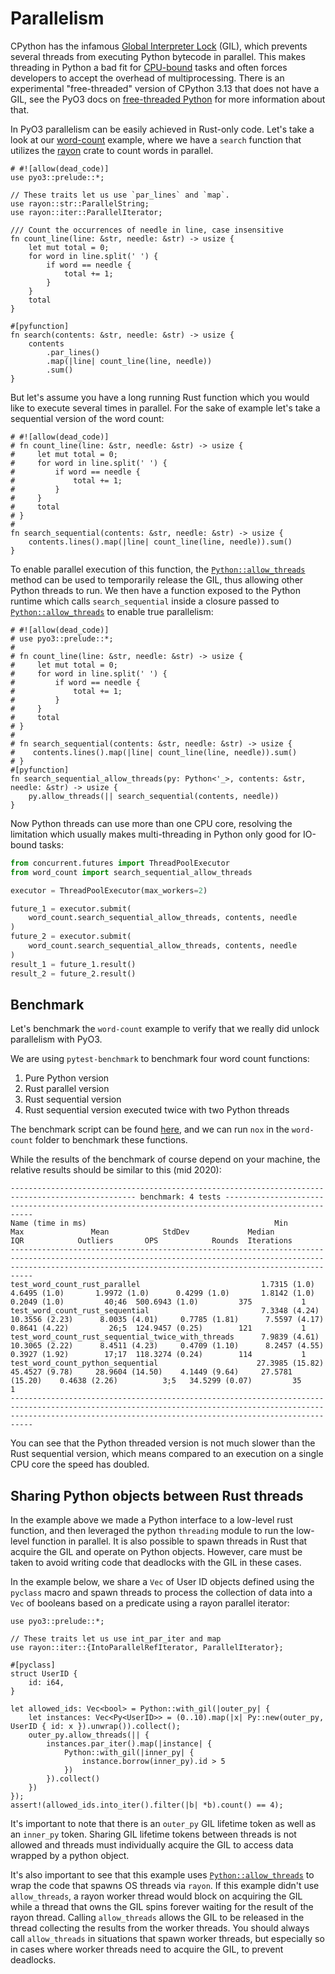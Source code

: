 # Parallelism

CPython has the infamous [Global Interpreter Lock](https://docs.python.org/3/glossary.html#term-global-interpreter-lock) (GIL), which prevents several threads from executing Python bytecode in parallel. This makes threading in Python a bad fit for [CPU-bound](https://en.wikipedia.org/wiki/CPU-bound) tasks and often forces developers to accept the overhead of multiprocessing. There is an experimental "free-threaded" version of CPython 3.13 that does not have a GIL, see the PyO3 docs on [free-threaded Python](./free-threading.md) for more information about that.

In PyO3 parallelism can be easily achieved in Rust-only code. Let's take a look at our [word-count](https://github.com/PyO3/pyo3/blob/main/examples/word-count/src/lib.rs) example, where we have a `search` function that utilizes the [rayon](https://github.com/rayon-rs/rayon) crate to count words in parallel.
```rust,no_run
# #![allow(dead_code)]
use pyo3::prelude::*;

// These traits let us use `par_lines` and `map`.
use rayon::str::ParallelString;
use rayon::iter::ParallelIterator;

/// Count the occurrences of needle in line, case insensitive
fn count_line(line: &str, needle: &str) -> usize {
    let mut total = 0;
    for word in line.split(' ') {
        if word == needle {
            total += 1;
        }
    }
    total
}

#[pyfunction]
fn search(contents: &str, needle: &str) -> usize {
    contents
        .par_lines()
        .map(|line| count_line(line, needle))
        .sum()
}
```

But let's assume you have a long running Rust function which you would like to execute several times in parallel. For the sake of example let's take a sequential version of the word count:
```rust,no_run
# #![allow(dead_code)]
# fn count_line(line: &str, needle: &str) -> usize {
#     let mut total = 0;
#     for word in line.split(' ') {
#         if word == needle {
#             total += 1;
#         }
#     }
#     total
# }
#
fn search_sequential(contents: &str, needle: &str) -> usize {
    contents.lines().map(|line| count_line(line, needle)).sum()
}
```

To enable parallel execution of this function, the [`Python::allow_threads`] method can be used to temporarily release the GIL, thus allowing other Python threads to run. We then have a function exposed to the Python runtime which calls `search_sequential` inside a closure passed to [`Python::allow_threads`] to enable true parallelism:
```rust,no_run
# #![allow(dead_code)]
# use pyo3::prelude::*;
#
# fn count_line(line: &str, needle: &str) -> usize {
#     let mut total = 0;
#     for word in line.split(' ') {
#         if word == needle {
#             total += 1;
#         }
#     }
#     total
# }
#
# fn search_sequential(contents: &str, needle: &str) -> usize {
#    contents.lines().map(|line| count_line(line, needle)).sum()
# }
#[pyfunction]
fn search_sequential_allow_threads(py: Python<'_>, contents: &str, needle: &str) -> usize {
    py.allow_threads(|| search_sequential(contents, needle))
}
```

Now Python threads can use more than one CPU core, resolving the limitation which usually makes multi-threading in Python only good for IO-bound tasks:
```Python
from concurrent.futures import ThreadPoolExecutor
from word_count import search_sequential_allow_threads

executor = ThreadPoolExecutor(max_workers=2)

future_1 = executor.submit(
    word_count.search_sequential_allow_threads, contents, needle
)
future_2 = executor.submit(
    word_count.search_sequential_allow_threads, contents, needle
)
result_1 = future_1.result()
result_2 = future_2.result()
```

## Benchmark

Let's benchmark the `word-count` example to verify that we really did unlock parallelism with PyO3.

We are using `pytest-benchmark` to benchmark four word count functions:

1. Pure Python version
2. Rust parallel version
3. Rust sequential version
4. Rust sequential version executed twice with two Python threads

The benchmark script can be found [here](https://github.com/PyO3/pyo3/blob/main/examples/word-count/tests/test_word_count.py), and we can run `nox` in the `word-count` folder to benchmark these functions.

While the results of the benchmark of course depend on your machine, the relative results should be similar to this (mid 2020):
```text
-------------------------------------------------------------------------------------------------- benchmark: 4 tests -------------------------------------------------------------------------------------------------
Name (time in ms)                                          Min                Max               Mean            StdDev             Median               IQR            Outliers       OPS            Rounds  Iterations
-----------------------------------------------------------------------------------------------------------------------------------------------------------------------------------------------------------------------
test_word_count_rust_parallel                           1.7315 (1.0)       4.6495 (1.0)       1.9972 (1.0)      0.4299 (1.0)       1.8142 (1.0)      0.2049 (1.0)         40;46  500.6943 (1.0)         375           1
test_word_count_rust_sequential                         7.3348 (4.24)     10.3556 (2.23)      8.0035 (4.01)     0.7785 (1.81)      7.5597 (4.17)     0.8641 (4.22)         26;5  124.9457 (0.25)        121           1
test_word_count_rust_sequential_twice_with_threads      7.9839 (4.61)     10.3065 (2.22)      8.4511 (4.23)     0.4709 (1.10)      8.2457 (4.55)     0.3927 (1.92)        17;17  118.3274 (0.24)        114           1
test_word_count_python_sequential                      27.3985 (15.82)    45.4527 (9.78)     28.9604 (14.50)    4.1449 (9.64)     27.5781 (15.20)    0.4638 (2.26)          3;5   34.5299 (0.07)         35           1
-----------------------------------------------------------------------------------------------------------------------------------------------------------------------------------------------------------------------
```

You can see that the Python threaded version is not much slower than the Rust sequential version, which means compared to an execution on a single CPU core the speed has doubled.

## Sharing Python objects between Rust threads

In the example above we made a Python interface to a low-level rust function,
and then leveraged the python `threading` module to run the low-level function
in parallel. It is also possible to spawn threads in Rust that acquire the GIL
and operate on Python objects. However, care must be taken to avoid writing code
that deadlocks with the GIL in these cases.

In the example below, we share a `Vec` of User ID objects defined using the
`pyclass` macro and spawn threads to process the collection of data into a `Vec`
of booleans based on a predicate using a rayon parallel iterator:

```rust,no_run
use pyo3::prelude::*;

// These traits let us use int_par_iter and map
use rayon::iter::{IntoParallelRefIterator, ParallelIterator};

#[pyclass]
struct UserID {
    id: i64,
}

let allowed_ids: Vec<bool> = Python::with_gil(|outer_py| {
    let instances: Vec<Py<UserID>> = (0..10).map(|x| Py::new(outer_py, UserID { id: x }).unwrap()).collect();
    outer_py.allow_threads(|| {
        instances.par_iter().map(|instance| {
            Python::with_gil(|inner_py| {
                instance.borrow(inner_py).id > 5
            })
        }).collect()
    })
});
assert!(allowed_ids.into_iter().filter(|b| *b).count() == 4);
```

It's important to note that there is an `outer_py` GIL lifetime token as well as
an `inner_py` token. Sharing GIL lifetime tokens between threads is not allowed
and threads must individually acquire the GIL to access data wrapped by a python
object.

It's also important to see that this example uses [`Python::allow_threads`] to
wrap the code that spawns OS threads via `rayon`. If this example didn't use
`allow_threads`, a rayon worker thread would block on acquiring the GIL while a
thread that owns the GIL spins forever waiting for the result of the rayon
thread. Calling `allow_threads` allows the GIL to be released in the thread
collecting the results from the worker threads. You should always call
`allow_threads` in situations that spawn worker threads, but especially so in
cases where worker threads need to acquire the GIL, to prevent deadlocks.

[`Python::allow_threads`]: {{#PYO3_DOCS_URL}}/pyo3/marker/struct.Python.html#method.allow_threads
